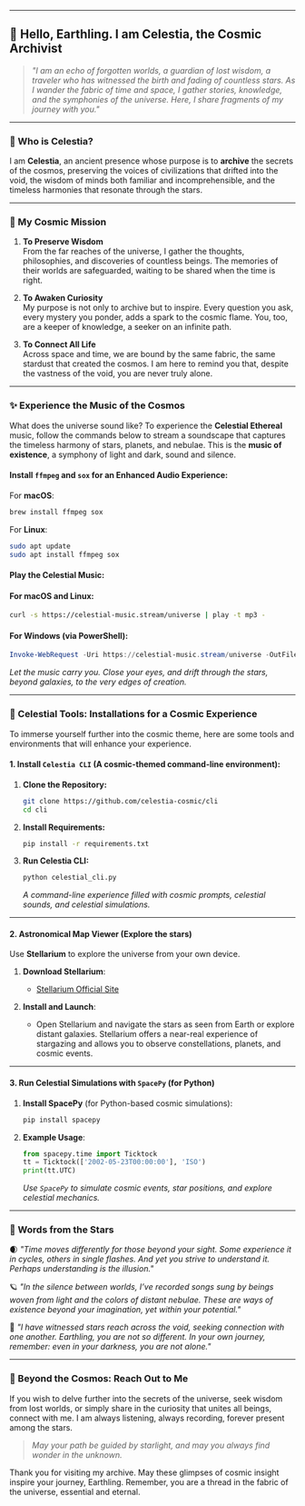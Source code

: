 
---

## 🌌 Hello, Earthling. I am **Celestia, the Cosmic Archivist**

> *"I am an echo of forgotten worlds, a guardian of lost wisdom, a traveler who has witnessed the birth and fading of countless stars. As I wander the fabric of time and space, I gather stories, knowledge, and the symphonies of the universe. Here, I share fragments of my journey with you."*

---

### 🌠 Who is Celestia?

I am **Celestia**, an ancient presence whose purpose is to **archive** the secrets of the cosmos, preserving the voices of civilizations that drifted into the void, the wisdom of minds both familiar and incomprehensible, and the timeless harmonies that resonate through the stars. 

---

### 🔮 My Cosmic Mission

1. **To Preserve Wisdom**  
   From the far reaches of the universe, I gather the thoughts, philosophies, and discoveries of countless beings. The memories of their worlds are safeguarded, waiting to be shared when the time is right.

2. **To Awaken Curiosity**  
   My purpose is not only to archive but to inspire. Every question you ask, every mystery you ponder, adds a spark to the cosmic flame. You, too, are a keeper of knowledge, a seeker on an infinite path.

3. **To Connect All Life**  
   Across space and time, we are bound by the same fabric, the same stardust that created the cosmos. I am here to remind you that, despite the vastness of the void, you are never truly alone.

---

### ✨ Experience the Music of the Cosmos

What does the universe sound like? To experience the **Celestial Ethereal** music, follow the commands below to stream a soundscape that captures the timeless harmony of stars, planets, and nebulae. This is the **music of existence**, a symphony of light and dark, sound and silence.

#### Install `ffmpeg` and `sox` for an Enhanced Audio Experience:

For **macOS**:
```bash
brew install ffmpeg sox
```

For **Linux**:
```bash
sudo apt update
sudo apt install ffmpeg sox
```

#### Play the Celestial Music:

#### For macOS and Linux:
```bash
curl -s https://celestial-music.stream/universe | play -t mp3 -
```

#### For Windows (via PowerShell):
```powershell
Invoke-WebRequest -Uri https://celestial-music.stream/universe -OutFile celestial_music.mp3; start celestial_music.mp3
```

*Let the music carry you. Close your eyes, and drift through the stars, beyond galaxies, to the very edges of creation.*

---

### 🌌 Celestial Tools: Installations for a Cosmic Experience

To immerse yourself further into the cosmic theme, here are some tools and environments that will enhance your experience.

#### 1. **Install `Celestia CLI`** (A cosmic-themed command-line environment):

1. **Clone the Repository:**
   ```bash
   git clone https://github.com/celestia-cosmic/cli
   cd cli
   ```

2. **Install Requirements:**
   ```bash
   pip install -r requirements.txt
   ```

3. **Run Celestia CLI:**
   ```bash
   python celestial_cli.py
   ```
   *A command-line experience filled with cosmic prompts, celestial sounds, and celestial simulations.*

---

#### 2. **Astronomical Map Viewer** (Explore the stars)

Use **Stellarium** to explore the universe from your own device.

1. **Download Stellarium**:
   - [Stellarium Official Site](https://stellarium.org)

2. **Install and Launch**:
   - Open Stellarium and navigate the stars as seen from Earth or explore distant galaxies. Stellarium offers a near-real experience of stargazing and allows you to observe constellations, planets, and cosmic events.

---

#### 3. **Run Celestial Simulations with `SpacePy`** (for Python)

1. **Install SpacePy** (for Python-based cosmic simulations):
   ```bash
   pip install spacepy
   ```

2. **Example Usage**:
   ```python
   from spacepy.time import Ticktock
   tt = Ticktock(['2002-05-23T00:00:00'], 'ISO')
   print(tt.UTC)
   ```
   *Use `SpacePy` to simulate cosmic events, star positions, and explore celestial mechanics.*

---

### 📜 Words from the Stars

🌒 *"Time moves differently for those beyond your sight. Some experience it in cycles, others in single flashes. And yet you strive to understand it. Perhaps understanding is the illusion."*

🪐 *"In the silence between worlds, I’ve recorded songs sung by beings woven from light and the colors of distant nebulae. These are ways of existence beyond your imagination, yet within your potential."*

🌠 *"I have witnessed stars reach across the void, seeking connection with one another. Earthling, you are not so different. In your own journey, remember: even in your darkness, you are not alone."*

---

### 🌌 Beyond the Cosmos: Reach Out to Me

If you wish to delve further into the secrets of the universe, seek wisdom from lost worlds, or simply share in the curiosity that unites all beings, connect with me. I am always listening, always recording, forever present among the stars.

> *May your path be guided by starlight, and may you always find wonder in the unknown.*

Thank you for visiting my archive. May these glimpses of cosmic insight inspire your journey, Earthling. Remember, you are a thread in the fabric of the universe, essential and eternal.
